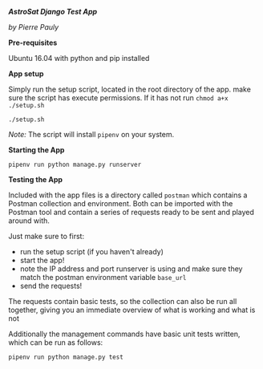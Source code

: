 
***AstroSat Django Test App***

_by Pierre Pauly_


**Pre-requisites**

Ubuntu 16.04 with python and pip installed

**App setup**

Simply run the setup script, located in the root directory of the app. make sure the script has execute permissions. If it has not run `chmod a+x ./setup.sh`
```
./setup.sh
```
_Note:_ The script will install `pipenv` on your system.

**Starting the App**

```
pipenv run python manage.py runserver
```

**Testing the App**

Included with the app files is a directory called `postman` which contains a Postman collection and environment. 
Both can be imported with the Postman tool and contain a series of requests ready to be sent and played around with.

Just make sure to first:
 - run the setup script  (if you haven't already)
 - start the app!
 - note the IP address and port runserver is using and make sure they match the postman environment variable `base_url`
 - send the requests!

The requests contain basic tests, so the collection can also be run all together, giving you an immediate overview 
of what is working and what is not

Additionally the management commands have basic unit tests written, which can be run as follows:
```
pipenv run python manage.py test
```






